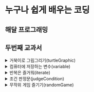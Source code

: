 # 누구나 쉽게 배우는 코딩

## 해달 프로그래밍
## 두번째 교과서


<details>
 <summary>거북이로 그림그리기(turtleGraphic)</summary>


 ---

 > squareSpiral1.py  
 > 사각형을 반복해 그려 미로형태를 만듭니다  

 > squareSpiral2.py    
 > 숫자 하나 바꿔 계단 니선을 만듭니다  

 > circleSpiral1.py  
 > 나선형 원을 그려봅니다  

 > squareSpiral3.py    
 > 빨간색 계단 나선을 만듭니다  

 > squareSpiral4.py  
 > 화려한 계단 나선을 만듭니다  

 > colorCircleSpiral.py  
 > 화려한 나선형 원을 그려봅니다  

 > colorSpiral.py  
 > 응용 끝판왕  

</details>

<details>
 <summary>컴퓨터에 저장하는 변수(variable)</summary>


 ---

 ### 변수

 > thankYou.py  
 > 이름과 나이를 입력하고 원하는 문자열 출력해보자

 ### 파이썬 쉘 사용법(+변수)

 ### 구문 오류란?

 ### 파이썬 숫자  
   >정수, 부동 소수점
   >참, 거짓
   >복소수

 ### 파이썬 연산자
   >+, -, *, /, %
   >**
   >()

 > pizza.py  
 > 피자 주문하며 간단한 수학 문제 풀어보자

 ### 문자열

 > sayMeName.py  
 > 사용자 이름을 화면 가득히 채우기

 > spiralMyName.py  
 > 이름으로 나션형 모양 그리기

 ### 배열? 리스트?

 > colorSpiralInput.py  
 > 원하는 만큼 반복하는 나선 만들자

</details>

<details>
 <summary>반복은 즐거워(iterate)</summary>


 ---

 > rosette.py  
 > 반복문이 없다면

 ### For 반복문

 #### Range 함수

 #### List 함수

 > rosette4.py  
 > for문으로 4개의 장미모양 도형 만들기

 > rosette6.py  
 > for문으로 6개의 장미모양 도형 만들기

 > rosetteGoneWild.py  
 > 사용자 입력을 활용해 장미 프로그램 개선하자    
 > rosetteGoneWild2.py
 > 색이 다른 2개의 장미

 ### While 반복문

 ### While과 For의 공통점

 > sayOutNames.py  
 > 원할때까지 이름 받고 100번씩 출력하기  

 > spiralFamily.py
 > 가족 이름으로 나선형 모양 만들기

 ### 겹쳐진 반복문(Nested loop)

 ### Turtle.Pen()의 함수들

 > viralSpiral.py
 > 바이러스 나선 만들기

</details>

<details>
 <summary>조건 판정문(judgeCondition)</summary>


 ---

 ### if문

 > ifSpiral.py  
 > 장미 모양과 나선형 오각형을 조합한 나선형 모양 만들자  

 ### 조건식

 ### 비교 연산자

 > oldEnough.py
 > 운전 가능한 나이를 묻고 if문으로 판단하자

 ### else문

 > oldEnoughOrElse.py
 > 운전가능한 나이를 묻고 if, else문으로 판단하자  

 > polygonOrRosette.py
 > 사용자 입력에 따른 다각형 또는 장미 모양

 ### 짝수 또는 홀수?

 > rosettesAndPolygons.py
 > 짝수와 홀수에 따라 다른 모양의 나선 그리기

 ### elif문

 > wolfman.py
 > 늑대인간으로 변하는 예제를 사용하자

 ### 복합 조건: if, and, or, not

 ### 논리 연산자

 > whatToWear.py  
 > 온도와 강수량에 따라 다른 조언을 만들자  

 ### 암호화 - 시저 암호

 ### 문자열 가지고 놀기(대문자, 소문자)

 ### ASCII

 > encoderDecoder.py
 > 암호화 프로그램

</details>

<details>
 <summary>무작위 게임 즐기기(randomGame)</summary>


 ---

 ### 모듈(Module)

 ### random

 > guessingGame.py    
 > 1에서 10 사이 숫자 맞추기 게임  

 ### binary search

 > guessingGame100.py  
 > 1에서 100 사이의 숫자 맞추기 게임  

 ### 무작위 색 고르기

 ### 평면 좌표계

 ### 무작위 위치 설정

 > randomSpirals.py  
 > 임의의 크기와 색, 위치를 가지는 나선형 만들기  

 > rockPaperScissors.py  
 > 가위바위보 게임  

 > selectCard.py  
 > 트럼프 패에서 카드 뽑기  

 > highCard.py  
 > 카드를 뽑아 더 높은 사람이 이깁니다.  

 ### 오름차순 정렬

 > fiveDice.py
 > 5개의 주사위를 던지고 정렬해 몇개나 같은지 비교  

 ### 만화경

 > kaleidoscope.py  
 > 거울 효과를 이용한 만화경 프로그램

</details>
